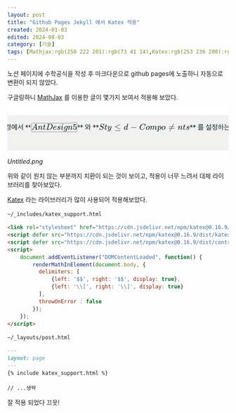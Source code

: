 ```yaml
---
layout: post
title: "Github Pages Jekyll 에서 Katex 적용"
created: 2024-01-03
edited: 2024-08-03
category: [기술]
tags: [Mathjax:rgb(250 222 201):rgb(73 41 14),Katex:rgb(253 236 200):rgb(64 44 27),Markdown:rgb(227 226 224):rgb(50 48 44),Jekyll:rgb(253 236 200):rgb(64 44 27)]
---
```



노션 페이지에 수학공식을 작성 후 마크다운으로 github pages에 노출하니 자동으로 변환이 되지 않았다.


구글링하니 [MathJax](https://www.mathjax.org/) 를 이용한 글이 몇가지 보여서 적용해 보았다.


![0](/assets/img/2024-01-03-Github-Pages-Jekyll-에서-Katex-적용.md/0.png)_Untitled.png_


위와 같이 원치 않는 부분까지 치환이 되는 것이 보이고, 적용이 너무 느려서 대체 라이브러리를 찾아보았다.


[Katex](https://katex.org/) 라는 라이브러리가 많이 사용되어 적용해보았다.


`~/_includes/katex_support.html`


```html
<link rel="stylesheet" href="https://cdn.jsdelivr.net/npm/katex@0.16.9/dist/katex.min.css" integrity="sha384-n8MVd4RsNIU0tAv4ct0nTaAbDJwPJzDEaqSD1odI+WdtXRGWt2kTvGFasHpSy3SV" crossorigin="anonymous">
<script defer src="https://cdn.jsdelivr.net/npm/katex@0.16.9/dist/katex.min.js" integrity="sha384-XjKyOOlGwcjNTAIQHIpgOno0Hl1YQqzUOEleOLALmuqehneUG+vnGctmUb0ZY0l8" crossorigin="anonymous"></script>
<script defer src="https://cdn.jsdelivr.net/npm/katex@0.16.9/dist/contrib/auto-render.min.js" integrity="sha384-+VBxd3r6XgURycqtZ117nYw44OOcIax56Z4dCRWbxyPt0Koah1uHoK0o4+/RRE05" crossorigin="anonymous"></script>
<script>
    document.addEventListener("DOMContentLoaded", function() {
        renderMathInElement(document.body, {
          delimiters: [
              {left: '$$', right: '$$', display: true},
              {left: '\\[', right: '\\]', display: true}
          ],
          throwOnError : false
        });
    });
</script>
```


`~/_layouts/post.html`


```markdown
---
layout: page
---
{% include katex_support.html %}

// ...생략
```


잘 적용 되었다 끄읏!

